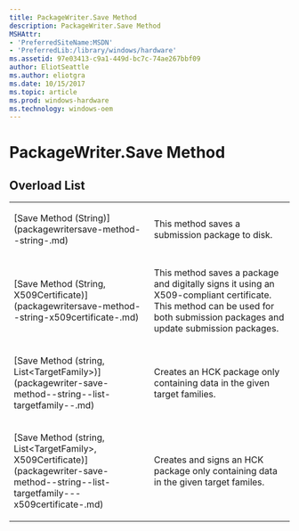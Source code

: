 ```yaml
---
title: PackageWriter.Save Method
description: PackageWriter.Save Method
MSHAttr:
- 'PreferredSiteName:MSDN'
- 'PreferredLib:/library/windows/hardware'
ms.assetid: 97e03413-c9a1-449d-bc7c-74ae267bbf09
author: EliotSeattle
ms.author: eliotgra
ms.date: 10/15/2017
ms.topic: article
ms.prod: windows-hardware
ms.technology: windows-oem
---
```


# PackageWriter.Save Method


## <span id="Overload_List"></span><span id="overload_list"></span><span id="OVERLOAD_LIST"></span>Overload List


<table>
<colgroup>
<col width="50%" />
<col width="50%" />
</colgroup>
<tbody>
<tr class="odd">
<td><p>[Save Method (String)](packagewritersave-method--string-.md)</p></td>
<td><p>This method saves a submission package to disk.</p></td>
</tr>
<tr class="even">
<td><p>[Save Method (String, X509Certificate)](packagewritersave-method--string-x509certificate-.md)</p></td>
<td><p>This method saves a package and digitally signs it using an X509-compliant certificate. This method can be used for both submission packages and update submission packages.</p></td>
</tr>
<tr class="odd">
<td><p>[Save Method (string, List&lt;TargetFamily&gt;)](packagewriter-save-method--string--list-targetfamily--.md)</p></td>
<td><p>Creates an HCK package only containing data in the given target families.</p></td>
</tr>
<tr class="even">
<td><p>[Save Method (string, List&lt;TargetFamily&gt;, X509Certificate)](packagewriter-save-method--string--list-targetfamily---x509certificate-.md)</p></td>
<td><p>Creates and signs an HCK package only containing data in the given target familes.</p></td>
</tr>
</tbody>
</table>

 

 

 






